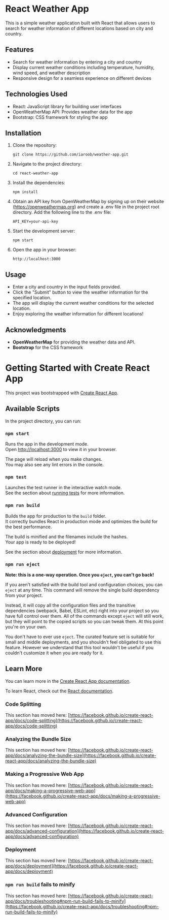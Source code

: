 # React Weather App

This is a simple weather application built with React that allows users to search for weather information of different locations based on city and country.

## Features

- Search for weather information by entering a city and country
- Display current weather conditions including temperature, humidity, wind speed, and weather description
- Responsive design for a seamless experience on different devices

## Technologies Used

- React: JavaScript library for building user interfaces
- OpenWeatherMap API: Provides weather data for the app
- Bootstrap: CSS framework for styling the app

## Installation

1. Clone the repository:
   ```shell
   git clone https://github.com/iaroob/weather-app.git
   
2. Navigate to the project directory:
   ```shell
   cd react-weather-app

3. Install the dependencies:
    ```shell
    npm install
    
4. Obtain an API key from OpenWeatherMap by signing up on their website (https://openweathermap.org) and create a .env file in the project root directory. Add the following line to the .env file:
    ```shell
    API_KEY=your-api-key
    
5. Start the development server:
    ```shell
    npm start
    
6. Open the app in your browser:
   ```shell
   http://localhost:3000

## Usage
- Enter a city and country in the input fields provided.
- Click the "Submit" button to view the weather information for the specified location.
- The app will display the current weather conditions for the selected location.
- Enjoy exploring the weather information for different locations!

## Acknowledgments
- **OpenWeatherMap** for providing the weather data and API.
- **Bootstrap** for the CSS framework


# Getting Started with Create React App

This project was bootstrapped with [Create React App](https://github.com/facebook/create-react-app).

## Available Scripts

In the project directory, you can run:

### `npm start`

Runs the app in the development mode.\
Open [http://localhost:3000](http://localhost:3000) to view it in your browser.

The page will reload when you make changes.\
You may also see any lint errors in the console.

### `npm test`

Launches the test runner in the interactive watch mode.\
See the section about [running tests](https://facebook.github.io/create-react-app/docs/running-tests) for more information.

### `npm run build`

Builds the app for production to the `build` folder.\
It correctly bundles React in production mode and optimizes the build for the best performance.

The build is minified and the filenames include the hashes.\
Your app is ready to be deployed!

See the section about [deployment](https://facebook.github.io/create-react-app/docs/deployment) for more information.

### `npm run eject`

**Note: this is a one-way operation. Once you `eject`, you can't go back!**

If you aren't satisfied with the build tool and configuration choices, you can `eject` at any time. This command will remove the single build dependency from your project.

Instead, it will copy all the configuration files and the transitive dependencies (webpack, Babel, ESLint, etc) right into your project so you have full control over them. All of the commands except `eject` will still work, but they will point to the copied scripts so you can tweak them. At this point you're on your own.

You don't have to ever use `eject`. The curated feature set is suitable for small and middle deployments, and you shouldn't feel obligated to use this feature. However we understand that this tool wouldn't be useful if you couldn't customize it when you are ready for it.

## Learn More

You can learn more in the [Create React App documentation](https://facebook.github.io/create-react-app/docs/getting-started).

To learn React, check out the [React documentation](https://reactjs.org/).

### Code Splitting

This section has moved here: [https://facebook.github.io/create-react-app/docs/code-splitting](https://facebook.github.io/create-react-app/docs/code-splitting)

### Analyzing the Bundle Size

This section has moved here: [https://facebook.github.io/create-react-app/docs/analyzing-the-bundle-size](https://facebook.github.io/create-react-app/docs/analyzing-the-bundle-size)

### Making a Progressive Web App

This section has moved here: [https://facebook.github.io/create-react-app/docs/making-a-progressive-web-app](https://facebook.github.io/create-react-app/docs/making-a-progressive-web-app)

### Advanced Configuration

This section has moved here: [https://facebook.github.io/create-react-app/docs/advanced-configuration](https://facebook.github.io/create-react-app/docs/advanced-configuration)

### Deployment

This section has moved here: [https://facebook.github.io/create-react-app/docs/deployment](https://facebook.github.io/create-react-app/docs/deployment)

### `npm run build` fails to minify

This section has moved here: [https://facebook.github.io/create-react-app/docs/troubleshooting#npm-run-build-fails-to-minify](https://facebook.github.io/create-react-app/docs/troubleshooting#npm-run-build-fails-to-minify)

